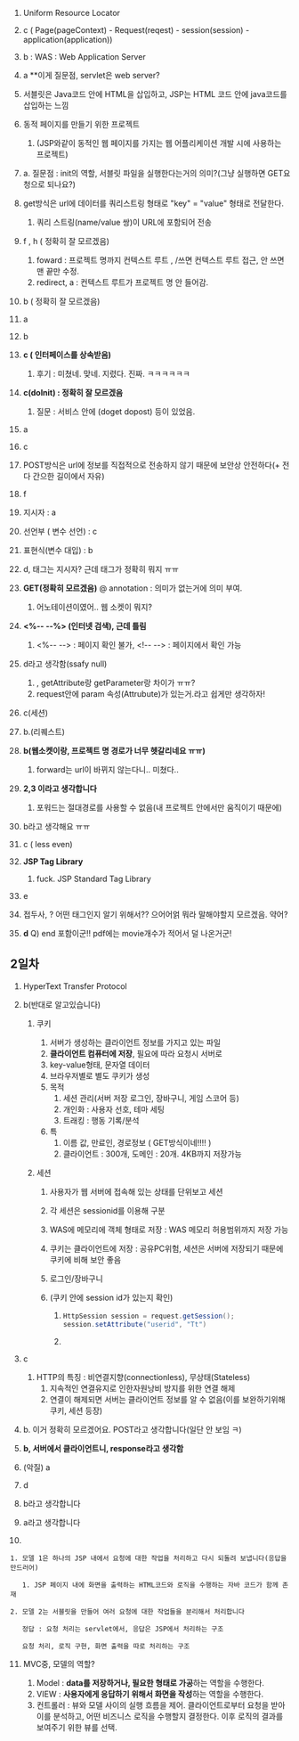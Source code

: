 1. Uniform Resource Locator
2. c ( Page(pageContext) - Request(reqest) - session(session) - application(application))
3. b : WAS : Web Application Server
4. a **이게 질문점, servlet은 web server?
5. 서블릿은 Java코드 안에 HTML을 삽입하고, JSP는 HTML 코드 안에 java코드를 삽입하는 느낌
6. 동적 페이지를 만들기 위한 프로젝트
   1. (JSP와같이 동적인 웹 페이지를 가지는 웹 어플리케이션 개발 시에 사용하는 프로젝트)
7. a. 질문점 : init의 역할, 서블릿 파일을 실행한다는거의 의미?(그냥 실행하면 GET요청으로 되나요?)
8. get방식은 url에 데이터를 쿼리스트링 형태로 "key" = "value" 형태로 전달한다.
   1. 쿼리 스트링(name/value 쌍)이 URL에 포함되어 전송

9. f , h ( 정확히 잘 모르겠음)
   1. foward : 프로젝트 명까지 컨텍스트 루트 , /쓰면 컨텍스트 루트 접근, 안 쓰면 맨 끝만 수정.
   2. redirect, a : 컨텍스트 루트가 프로젝트 명 안 들어감.
10. b ( 정확히 잘 모르겠음)
11. a
12. b
13. **c ( 인터페이스를 상속받음)** 
    1. 후기 : 미쳤네. 맞네. 지렸다. 진짜. ㅋㅋㅋㅋㅋㅋ
14. **c(doInit) : 정확히 잘 모르겠음** 
    1. 질문 : 서비스 안에 (doget dopost) 등이 있었음. 
15. a
16. c
17. POST방식은 url에 정보를 직접적으로 전송하지 않기 때문에 보안상 안전하다(+ 전다 간으한 길이에서 자유)
18. f
19. 지시자 : a
20. 선언부 ( 변수 선언) : c
21. 표현식(변수 대입) : b

22. d, 태그는 지시자? 근데 태그가 정확히 뭐지 ㅠㅠ
23. **GET(정확히 모르겠음)** @ annotation : 의미가 없는거에 의미 부여.
    1. 어노테이션이였어.. 웹 소켓이 뭐지?
24. **<%-- --%> (인터넷 검색), 근데 틀림**
    1. <%-- --> : 페이지 확인 불가,   \<!-- --> : 페이지에서 확인 가능
25. d라고 생각함(ssafy null) 
    1. , getAttribute랑 getParameter랑 차이가 ㅠㅠ?
    2. request안에 param 속성(Attrubute)가 있는거.라고 쉽게만 생각하자!
26. c(세션)
27. b.(리퀘스트)
28. **b(웹소켓이랑, 프로젝트 명 경로가 너무 헷갈리네요 ㅠㅠ)** 
    1. forward는 url이 바뀌지 않는다니.. 미쳤다..
29. **2,3 이라고 생각합니다**
    1. 포워드는 절대경로를 사용할 수 없음(내 프로젝트 안에서만 움직이기 때문에)
30. b라고 생각해요 ㅠㅠ
31. c ( less even)
32. **JSP Tag Library**
    1. fuck. JSP Standard Tag Library
33. e
34. 접두사, ? 어떤 태그인지 알기 위해서?? 으어어얽 뭐라 말해야할지 모르겠음. 약어?
35. **d** Q) end 포함이군!! pdf에는 movie개수가 적어서 덜 나온거군!

## 2일차

1. HyperText Transfer Protocol

2. b(반대로 알고있습니다)

   1. 쿠키

      1. 서버가 생성하는 클라이언트 정보를 가지고 있는 파일
      2. **클라이언트 컴퓨터에 저장**, 필요에 따라 요청시 서버로
      3. key-value형태, 문자열 데이터
      4. 브라우저별로 별도 쿠키가 생성
      5. 목적
         1. 세션 관리(서버 저장 로그인, 장바구니, 게임 스코어 등)
         2. 개인화 : 사용자 선호, 테마 세팅
         3. 트래킹 : 행동 기록/분석
      6. 특
         1. 이름 값, 만료인, 경로정보 ( GET방식이네!!!! )
         2. 클라이언트 : 300개, 도메인 : 20개. 4KB까지 저장가능

   2. 세션

      1. 사용자가 웹 서버에 접속해 있는 상태를 단위보고 세션

      2. 각 세션은 sessionid를 이용해 구분

      3. WAS에 메모리에 객체 형태로 저장 : WAS 메모리 허용범위까지 저장 가능

      4. 쿠키는 클라이언트에 저장 : 공유PC위험, 세션은 서버에 저장되기 때문에 쿠키에 비해 보안 좋음

      5. 로그인/장바구니

      6. (쿠키 안에 session id가 있는지 확인)

         1. ~~~ java
            HttpSession session = request.getSession();
            session.setAttribute("userid", "Tt")
            ~~~

         2. 

3. c

   1. HTTP의 특징 : 비연결지향(connectionless), 무상태(Stateless)
      1. 지속적인 연결유지로 인한자원낭비 방지를 위한 연결 해제
      2. 연결이 해제되면 서버는 클라이언트 정보를 알 수 없음(이를 보완하기위해 쿠키, 세션 등장)

4. b. 이거 정확히 모르겠어요. POST라고 생각합니다(일단 안 보임 ㅋ)

5. **b, 서버에서 클라이언트니, response라고 생각함**

6. (악질) a

7. d

8. b라고 생각합니다

9. a라고 생각합니다

10. 

    1. 모델 1은 하나의 JSP 내에서 요청에 대한 작업을 처리하고 다시 되돌려 보냅니다(응답을 만드러어)

       1. JSP 페이지 내에 화면을 출력하는 HTML코드와 로직을 수행하는 자바 코드가 함께 존재

    2. 모델 2는 서블릿을 만들어 여러 요청에 대한 작업들을 분리해서 처리합니다

       정답 : 요청 처리는 servlet에서, 응답은 JSP에서 처리하는 구조

       요청 처리, 로직 구현, 화면 출력을 따로 처리하는 구조

11. MVC중, 모델의 역할?

    1. Model : **data를 저장하거나, 필요한 형태로 가공**하는 역할을 수행한다.
    2. VIEW : **사용자에게 응답하기 위해서 화면을 작성**하는 역할을 수행한다.
    3. 컨트롤러 : 뷰와 모델 사이의 실행 흐름을 제어. 클라이언트로부터 요청을 받아 이를 분석하고, 어떤 비즈니스 로직을 수행할지 결정한다. 이후 로직의 결과를 보여주기 위한 뷰를 선택.